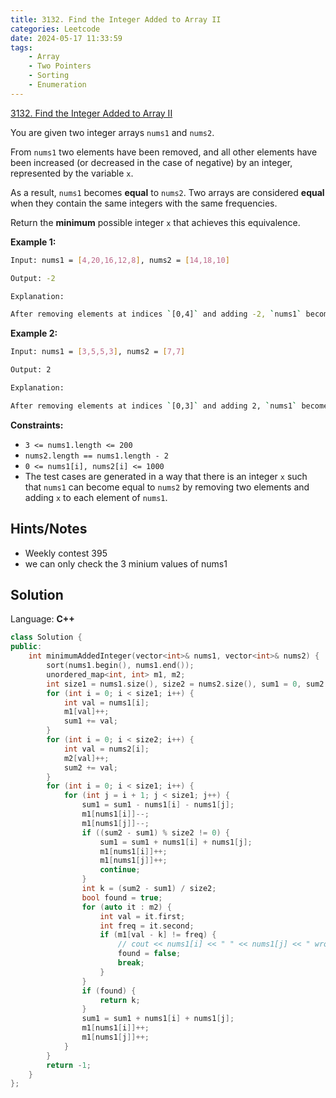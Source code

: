 ```yaml
---
title: 3132. Find the Integer Added to Array II
categories: Leetcode
date: 2024-05-17 11:33:59
tags:
    - Array
    - Two Pointers
    - Sorting
    - Enumeration
---
```


[3132. Find the Integer Added to Array II](https://leetcode.com/problems/find-the-integer-added-to-array-ii/description/)

You are given two integer arrays `nums1` and `nums2`.

From `nums1` two elements have been removed, and all other elements have been increased (or decreased in the case of negative) by an integer, represented by the variable `x`.

As a result, `nums1` becomes **equal**  to `nums2`. Two arrays are considered **equal**  when they contain the same integers with the same frequencies.

Return the **minimum**  possible integer `x` that achieves this equivalence.

**Example 1:**

```bash
Input: nums1 = [4,20,16,12,8], nums2 = [14,18,10]

Output: -2

Explanation:

After removing elements at indices `[0,4]` and adding -2, `nums1` becomes `[18,14,10]`.
```

**Example 2:**

```bash
Input: nums1 = [3,5,5,3], nums2 = [7,7]

Output: 2

Explanation:

After removing elements at indices `[0,3]` and adding 2, `nums1` becomes `[7,7]`.
```

**Constraints:**

- `3 <= nums1.length <= 200`
- `nums2.length == nums1.length - 2`
- `0 <= nums1[i], nums2[i] <= 1000`
- The test cases are generated in a way that there is an integer `x` such that `nums1` can become equal to `nums2` by removing two elements and adding `x` to each element of `nums1`.

## Hints/Notes

- Weekly contest 395
- we can only check the 3 minium values of nums1

## Solution

Language: **C++**

```C++
class Solution {
public:
    int minimumAddedInteger(vector<int>& nums1, vector<int>& nums2) {
        sort(nums1.begin(), nums1.end());
        unordered_map<int, int> m1, m2;
        int size1 = nums1.size(), size2 = nums2.size(), sum1 = 0, sum2 = 0;
        for (int i = 0; i < size1; i++) {
            int val = nums1[i];
            m1[val]++;
            sum1 += val;
        }
        for (int i = 0; i < size2; i++) {
            int val = nums2[i];
            m2[val]++;
            sum2 += val;
        }
        for (int i = 0; i < size1; i++) {
            for (int j = i + 1; j < size1; j++) {
                sum1 = sum1 - nums1[i] - nums1[j];
                m1[nums1[i]]--;
                m1[nums1[j]]--;
                if ((sum2 - sum1) % size2 != 0) {
                    sum1 = sum1 + nums1[i] + nums1[j];
                    m1[nums1[i]]++;
                    m1[nums1[j]]++;
                    continue;
                }
                int k = (sum2 - sum1) / size2;
                bool found = true;
                for (auto it : m2) {
                    int val = it.first;
                    int freq = it.second;
                    if (m1[val - k] != freq) {
                        // cout << nums1[i] << " " << nums1[j] << " wrong: " << val << endl;
                        found = false;
                        break;
                    }
                }
                if (found) {
                    return k;
                }
                sum1 = sum1 + nums1[i] + nums1[j];
                m1[nums1[i]]++;
                m1[nums1[j]]++;
            }
        }
        return -1;
    }
};
```
